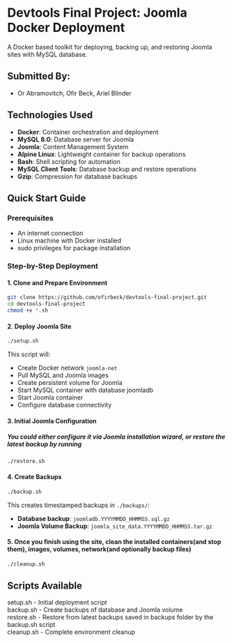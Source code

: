 # Devtools Final Project: Joomla Docker Deployment
A Docker based toolkit for deploying, backing up, and restoring Joomla sites with MySQL database.

## Submitted By:
- Or Abramovitch, Ofir Beck, Ariel Blinder

## Technologies Used
- **Docker**: Container orchestration and deployment
- **MySQL 8.0**: Database server for Joomla
- **Joomla**: Content Management System
- **Alpine Linux**: Lightweight container for backup operations
- **Bash**: Shell scripting for automation
- **MySQL Client Tools**: Database backup and restore operations
- **Gzip**: Compression for database backups

## Quick Start Guide

### Prerequisites
- An internet connection
- Linux machine with Docker installed
- sudo privileges for package installation

### Step-by-Step Deployment

#### 1. Clone and Prepare Environment
```bash
git clone https://github.com/ofirbeck/devtools-final-project.git
cd devtools-final-project
chmod +x *.sh
```

#### 2. Deploy Joomla Site
```bash
./setup.sh
```

This script will:
- Create Docker network `joomla-net`
- Pull MySQL and Joomla images
- Create persistent volume for Joomla
- Start MySQL container with database joomladb
- Start Joomla container
- Configure database connectivity

#### 3. Initial Joomla Configuration
##### You could either configure it via Joomla installation wizard, or restore the latest backup by running
```bash
./restore.sh
```

#### 4. Create Backups
```bash
./backup.sh
```
This creates timestamped backups in `./backups/`:
- **Database backup**: `joomladb.YYYYMMDD_HHMMSS.sql.gz`
- **Joomla Volume Backup**: `joomla_site_data.YYYYMMDD_HHMMSS.tar.gz`

#### 5. Once you finish using the site, clean the installed containers(and stop them), images, volumes, network(and optionally backup files)
```bash
./cleanup.sh
```

## Scripts Available
setup.sh - Initial deployment script\
backup.sh - Create backups of database and Joomla volume\
restore.sh - Restore from latest backups saved in backups folder by the backup.sh script\
cleanup.sh - Complete environment cleanup
